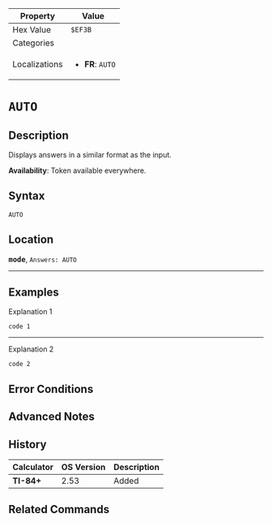 | Property      | Value |
|---------------|-------|
| Hex Value     | `$EF3B`|
| Categories    | <ul></ul> |
| Localizations | <ul><li><b>FR</b>: `AUTO`</li></ul> |

# `AUTO`

## Description
Displays answers in a similar format as the input.


<b>Availability</b>: Token available everywhere.

## Syntax
`AUTO`

## Location
<tt><kbd><b>mode</b></kbd></tt>, `Answers: AUTO`
<hr>

## Examples

Explanation 1
```ti-basic
code 1
```
---
Explanation 2
```ti-basic
code 2
```

## Error Conditions


## Advanced Notes


## History
| Calculator | OS Version | Description |
|------------|------------|-------------|
| <b>TI-84+</b> | 2.53 | Added

## Related Commands

    